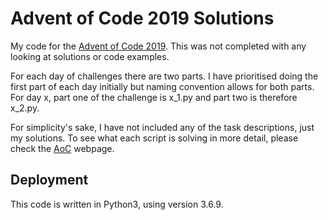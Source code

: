 # Advent of Code 2019 Solutions
My code for the [Advent of Code 2019](https://adventofcode.com/2019). This was not completed with any looking at solutions or code examples.

For each day of challenges there are two parts. I have prioritised doing the first part of each day initially but naming convention allows for both parts. For day x, part one of the challenge is x_1.py and part two is therefore x_2.py.

For simplicity's sake, I have not included any of the task descriptions, just my solutions. To see what each script is solving in more detail, please check the [AoC](https://adventofcode.com/2019) webpage.

## Deployment

This code is written in Python3, using version 3.6.9.
